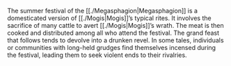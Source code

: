 The summer festival of the [[./Megasphagion|Megasphagion]] is a domesticated version of [[./Mogis|Mogis]]’s typical rites. It involves the sacrifice of many cattle to avert [[./Mogis|Mogis]]’s wrath. The meat is then cooked and distributed among all who attend the festival. The grand feast that follows tends to devolve into a drunken revel. In some tales, individuals or communities with long-held grudges find themselves incensed during the festival, leading them to seek violent ends to their rivalries.

